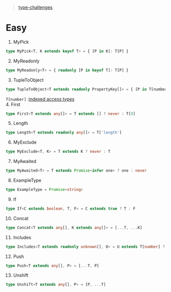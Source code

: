 >[type-challenges](https://github.com/type-challenges/type-challenges)
# Easy

1. MyPick

```ts
type MyPick<T, K extends keyof T> = { [P in K]: T[P] }
```

2. MyReadonly

```ts
type MyReadonly<T> = { readonly [P in keyof T]: T[P] }
```

3. TupleToObject

```ts
type TupleToObject<T extends readonly PropertyKey[]> = { [P in T[number]]: P }
```
`T[number]` :[indexed access types](https://www.typescriptlang.org/docs/handbook/2/indexed-access-types.html)  
4. First

```ts
type First<T extends any[]> = T extends [] ? never : T[0]
```

5. Length

```ts
type Length<T extends readonly any[]> = T['length']
```

6. MyExclude

```ts
type MyExclude<T, K> = T extends K ? never : T
```

7. MyAwaited

```ts
type MyAwaited<T> = T extends Promise<infer one> ? one : never
```

8. ExampleType

```ts
type ExampleType = Promise<string>
```

9. If

```ts
type If<C extends boolean, T, F> = C extends true ? T : F
```

10. Concat

```ts
type Concat<T extends any[], K extends any[]> = [...T, ...K]
```

11. Includes

```ts
type Includes<T extends readonly unknown[], U> = U extends T[number] ? true : false
```

12. Push

```ts
type Push<T extends any[], P> = [...T, P]
```

13. Unshift

```ts
type Unshift<T extends any[], P> = [P, ...T]
```